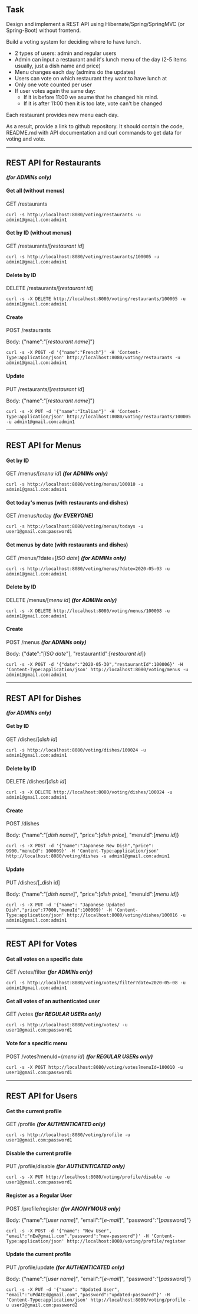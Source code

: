 ## Task

Design and implement a REST API using Hibernate/Spring/SpringMVC (or Spring-Boot) without frontend.

Build a voting system for deciding where to have lunch.

 * 2 types of users: admin and regular users
 * Admin can input a restaurant and it's lunch menu of the day (2-5 items usually, just a dish name and price)
 * Menu changes each day (admins do the updates)
 * Users can vote on which restaurant they want to have lunch at
 * Only one vote counted per user
 * If user votes again the same day:
    - If it is before 11:00 we asume that he changed his mind.
    - If it is after 11:00 then it is too late, vote can't be changed

Each restaurant provides new menu each day.

As a result, provide a link to github repository. It should contain the code, README.md with API documentation and curl commands to get data for voting and vote.
* * *
## REST API for Restaurants

***(for ADMINs only)***

#### Get all (without menus)
GET     /restaurants

    curl -s http://localhost:8080/voting/restaurants -u admin1@gmail.com:admin1

#### Get by ID (without menus)
GET     /restaurants/[_restaurant id_]

    curl -s http://localhost:8080/voting/restaurants/100005 -u admin1@gmail.com:admin1

#### Delete by ID
DELETE  /restaurants/[_restaurant id_]

    curl -s -X DELETE http://localhost:8080/voting/restaurants/100005 -u admin1@gmail.com:admin1

#### Create
POST  /restaurants

Body: {"name":"[_restaurant name_]"}

    curl -s -X POST -d '{"name":"French"}' -H 'Content-Type:application/json' http://localhost:8080/voting/restaurants -u admin1@gmail.com:admin1

#### Update
PUT  /restaurants/[_restaurant id_]

Body: {"name":"[_restaurant name_]"}

    curl -s -X PUT -d '{"name":"Italian"}' -H 'Content-Type:application/json' http://localhost:8080/voting/restaurants/100005 -u admin1@gmail.com:admin1

* * *

## REST API for Menus

#### Get by ID
GET     /menus/[_menu id_] ***(for ADMINs only)***

    curl -s http://localhost:8080/voting/menus/100010 -u admin1@gmail.com:admin1

#### Get today's menus (with restaurants and dishes)

GET     /menus/today ***(for EVERYONE)***

    curl -s http://localhost:8080/voting/menus/todays -u user1@gmail.com:password1
#### Get menus by date (with restaurants and dishes)
 
GET     /menus/?date=[_ISO date_] ***(for ADMINs only)***

    curl -s http://localhost:8080/voting/menus/?date=2020-05-03 -u admin1@gmail.com:admin1

#### Delete by ID 
DELETE  /menus/[_menu id_] ***(for ADMINs only)***

    curl -s -X DELETE http://localhost:8080/voting/menus/100008 -u admin1@gmail.com:admin1

#### Create 
POST  /menus ***(for ADMINs only)***  

Body: {"date":"[_ISO date_"], "restaurantId":[_restaurant id_]}

    curl -s -X POST -d '{"date":"2020-05-30","restaurantId":100006}' -H 'Content-Type:application/json' http://localhost:8080/voting/menus -u admin1@gmail.com:admin1

* * *

## REST API for Dishes
***(for ADMINs only)***

#### Get by ID
GET     /dishes/[_dish id_]

    curl -s http://localhost:8080/voting/dishes/100024 -u admin1@gmail.com:admin1

#### Delete by ID
DELETE  /dishes/[_dish id_]

    curl -s -X DELETE http://localhost:8080/voting/dishes/100024 -u admin1@gmail.com:admin1

#### Create
POST  /dishes

Body: {"name":"[_dish name_]", "price":[_dish price_], "menuId":[_menu id_]}

    curl -s -X POST -d '{"name":"Japanese New Dish","price": 9900,"menuId": 100009}' -H 'Content-Type:application/json' http://localhost:8080/voting/dishes -u admin1@gmail.com:admin1

#### Update
PUT  /dishes/[_dish id]

Body: {"name":"[_dish name_]", "price":[_dish price_], "menuId":[_menu id_]}

    curl -s -X PUT -d '{"name": "Japanese Updated Dish","price":77000,"menuId":100009}' -H 'Content-Type:application/json' http://localhost:8080/voting/dishes/100016 -u admin1@gmail.com:admin1

* * *

## REST API for Votes


#### Get all votes on a specific date 
GET     /votes/filter ***(for ADMINs only)***

    curl -s http://localhost:8080/voting/votes/filter?date=2020-05-08 -u admin1@gmail.com:admin1
#### Get all votes of an authenticated user 
GET     /votes ***(for REGULAR USERs only)***

    curl -s http://localhost:8080/voting/votes/ -u user1@gmail.com:password1
#### Vote for a specific menu 
POST /votes?menuId={_menu id_} ***(for REGULAR USERs only)***

    curl -s -X POST http://localhost:8080/voting/votes?menuId=100010 -u user1@gmail.com:password1
    
* * *

## REST API for Users

#### Get the current profile 
GET /profile ***(for AUTHENTICATED only)***
    
    curl -s http://localhost:8080/voting/profile -u user1@gmail.com:password1

#### Disable the current profile
PUT /profile/disable ***(for AUTHENTICATED only)***
    
    curl -s -X PUT http://localhost:8080/voting/profile/disable -u user1@gmail.com:password1

#### Register as a Regular User 
POST /profile/register ***(for ANONYMOUS only)***
    
Body: {"name":"[_user name_]", "email":"[_e-mail_]", "password":"[_password_]"}

    curl -s -X POST -d '{"name": "New User", "email":"nEw@gmail.com","password":"new-password"}' -H 'Content-Type:application/json' http://localhost:8080/voting/profile/register

#### Update the current profile 
PUT /profile/update ***(for AUTHENTICATED only)***

Body: {"name":"[_user name_]", "email":"[_e-mail_]", "password":"[_password_]"}
    
    curl -s -X PUT -d '{"name": "Updated User", "email":"uPdAtEd@gmail.com","password":"updated-password"}' -H 'Content-Type:application/json' http://localhost:8080/voting/profile -u user2@gmail.com:password2
    
